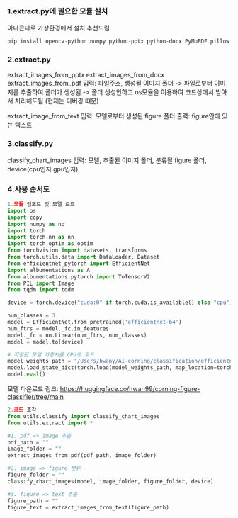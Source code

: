 ### 1.extract.py에 필요한 모듈 설치
아나콘다로 가상환경에서 설치 추천드림
```python
pip install opencv-python numpy python-pptx python-docx PyMuPDF pillow pdf2docx paddlepaddle paddleocr
```
### 2.extract.py 
extract_images_from_pptx
extract_images_from_docx
extract_images_from_pdf 
입력: 파일주소, 생성될 이미지 폴더
-> 파일로부터 이미지를 추출하여 폴더가 생성됨
-> 폴더 생성안하고 os모듈을 이용하여 코드상에서 받아서 처리해도됨 (현재는 디버깅 떄문)

extract_image_from_text
입력: 모델로부터 생성된 figure 폴더
출력: figure안에 있는 텍스트

### 3.classify.py
classify_chart_images
입력: 모델, 추출된 이미지 폴더, 분류될 figure 폴더, device(cpu인지 gpu인지)

### 4.사용 순서도 
```python
1.모듈 임포트 및 모델 로드
import os
import copy
import numpy as np
import torch
import torch.nn as nn
import torch.optim as optim
from torchvision import datasets, transforms
from torch.utils.data import DataLoader, Dataset
from efficientnet_pytorch import EfficientNet
import albumentations as A
from albumentations.pytorch import ToTensorV2
from PIL import Image
from tqdm import tqdm

device = torch.device("cuda:0" if torch.cuda.is_available() else "cpu")

num_classes = 3 
model = EfficientNet.from_pretrained('efficientnet-b4')
num_ftrs = model._fc.in_features
model._fc = nn.Linear(num_ftrs, num_classes)
model = model.to(device)

# 저장된 모델 가중치를 CPU로 로드
model_weights_path = "/Users/hwany/AI-corning/classification/efficientnet_finetuned.pth"
model.load_state_dict(torch.load(model_weights_path, map_location=torch.device('cpu')))  # CPU로 가중치 매핑
model.eval()
```
모델 다운로드 링크: 
https://huggingface.co/hwan99/corning-figure-classifier/tree/main


```python
2.코드 조각
from utils.classify import classify_chart_images
from utils.extract import *

#1. pdf => image 추출 
pdf_path = ""
image_folder = ""
extract_images_from_pdf(pdf_path, image_folder)

#2. image => figure 분류 
figure_folder = ""
classify_chart_images(model, image_folder, figure_folder, device)

#3. figure => text 추출
figure_path = ""
figure_text = extract_images_from_text(figure_path)
```







